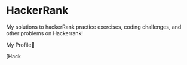 # HackerRank
My solutions to hackerRank practice exercises, coding challenges, and other problems on Hackerrank!

My Profile:star_struck:

[Hack
